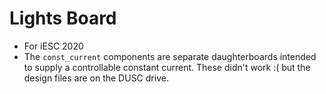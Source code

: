 # Lights Board
- For iESC 2020
- The `const_current` components are separate daughterboards intended to supply a controllable constant current. These didn't work :( but the design files are on the DUSC drive.